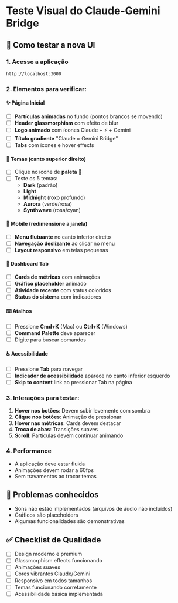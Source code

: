 # Teste Visual do Claude-Gemini Bridge

## 🚀 Como testar a nova UI

### 1. Acesse a aplicação
```bash
http://localhost:3000
```

### 2. Elementos para verificar:

#### ✨ Página Inicial
- [ ] **Partículas animadas** no fundo (pontos brancos se movendo)
- [ ] **Header glassmorphism** com efeito de blur
- [ ] **Logo animado** com ícones Claude + ⚡ + Gemini
- [ ] **Título gradiente** "Claude × Gemini Bridge"
- [ ] **Tabs** com ícones e hover effects

#### 🎨 Temas (canto superior direito)
- [ ] Clique no ícone de **paleta** 🎨
- [ ] Teste os 5 temas:
  - **Dark** (padrão)
  - **Light** 
  - **Midnight** (roxo profundo)
  - **Aurora** (verde/rosa)
  - **Synthwave** (rosa/cyan)

#### 📱 Mobile (redimensione a janela)
- [ ] **Menu flutuante** no canto inferior direito
- [ ] **Navegação deslizante** ao clicar no menu
- [ ] **Layout responsivo** em telas pequenas

#### 🎯 Dashboard Tab
- [ ] **Cards de métricas** com animações
- [ ] **Gráfico placeholder** animado
- [ ] **Atividade recente** com status coloridos
- [ ] **Status do sistema** com indicadores

#### ⌨️ Atalhos
- [ ] Pressione **Cmd+K** (Mac) ou **Ctrl+K** (Windows)
- [ ] **Command Palette** deve aparecer
- [ ] Digite para buscar comandos

#### ♿ Acessibilidade
- [ ] Pressione **Tab** para navegar
- [ ] **Indicador de acessibilidade** aparece no canto inferior esquerdo
- [ ] **Skip to content** link ao pressionar Tab na página

### 3. Interações para testar:

1. **Hover nos botões**: Devem subir levemente com sombra
2. **Clique nos botões**: Animação de pressionar
3. **Hover nas métricas**: Cards devem destacar
4. **Troca de abas**: Transições suaves
5. **Scroll**: Partículas devem continuar animando

### 4. Performance
- A aplicação deve estar fluida
- Animações devem rodar a 60fps
- Sem travamentos ao trocar temas

## 🐛 Problemas conhecidos
- Sons não estão implementados (arquivos de áudio não incluídos)
- Gráficos são placeholders
- Algumas funcionalidades são demonstrativas

## ✅ Checklist de Qualidade
- [ ] Design moderno e premium
- [ ] Glassmorphism effects funcionando
- [ ] Animações suaves
- [ ] Cores vibrantes Claude/Gemini
- [ ] Responsivo em todos tamanhos
- [ ] Temas funcionando corretamente
- [ ] Acessibilidade básica implementada